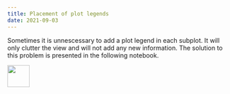 ```yaml
---
title: Placement of plot legends
date: 2021-09-03
---
```

Sometimes it is unnescessary to add a plot legend in each subplot. It will only clutter the view and will not add any new information. The solution to this problem is presented in the following notebook.

[<img src="https://upload.wikimedia.org/wikipedia/commons/3/38/Jupyter_logo.svg" height="50px"/>](https://nbviewer.jupyter.org/github/neutronimaging/coding-recipes/blob/main/python/PlotLegends.ipynb)
